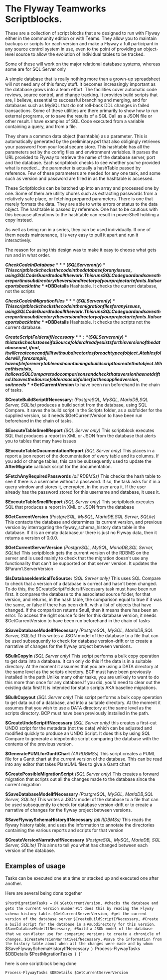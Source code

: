 



# The Flyway Teamworks Scriptblocks.

These are a collection of script blocks that are designed to run with Flyway either in the community edition or with Teams. They allow you to maintain backups or scripts for each version and make a Flyway a full participant in any source control system in use, even to the point of providing an  object-level source to allow the evolution of individual tables to be tracked.

Some of these will work on the major relational database systems, whereas some are for SQL Server only 

A simple database that is really nothing more than a grown-up spreadsheet will  not need any of this fancy stuff. It becomes increasingly important as the database grows into a team effort. The facilities cover automatic code reviews, source control, and change tracking. It provides build scripts that are, I believe, essential to successful branching and merging, and for databases such as MySQL that do not roll-back DDL changes in failed transactions. Some of these utilities are there primarily to show how to run external programs, or to save the results of a SQL Call as a JSON file or other result. I have  examples of SQL Code executed from a variable containing a query,  and from  a file. 

They share a common data object (hashtable) as a parameter. This is automatically  generated by the preliminary.ps1 that also obligingly retrieves your password from your local secure store. This hashtable has all the parameters set by the config  files and environment variables. It parses the URL provided to Flyway to retrieve the name of the database server, port and the database. Each scriptblock checks to see whether you've provided what is needed... the parameter is actually a hashTable passed by reference. 
Few of these parameters  are needed for any one task, and some such as version and password are filled in as the hashtable is accessed.

These Scriptblocks can be batched up into an array and processed one by one. Some of them are utility chores such as extracting passwords from a relatively safe place, or fetching prepared parameters. There
is one that merely formats the data. They are able to write errors or status to the data object. The hashtable is passed by reference. One has to be cautious with this because alterations to the hashtable can result in powerShell holding a copy instead. 

As well as being run in a series, they can be used individually. If one of them needs maintenance, it is very easy to pull it apart and run it interactively.

The reason for using this design was to make it easy to choose what gets run and in what order. 

**$CheckCodeInDatabase** *(SQL Server only)*
This scriptblock checks the code in the database for any issues, using SQL Code Guard to do all the work. This runs SQL Codeguard  and saves the report in a subdirectory the version directory of your project artefacts. It also reports back in the **$DBDetails** Hashtable. It checks the current database, not the scripts

**$CheckCodeInMigrationFiles** *(SQL Server only)*
This scriptblock checks the code in the migration files for any issues, using SQL Code Guard to do all the work. This runs SQL Codeguard and saves the report in a subdirectory the version directory of your 
project artefacts. It also reports back in the **$DBDetails** Hashtable. It checks the scripts not the current database.

**$CreateScriptFoldersIfNecessary**: *(SQL Server only)*
this task checks to see if a Source folder already exists for this version of the database and, if not, it will create one and fill it with subdirectories for each type of object. A tables folder will, for example, have a file for every table each containing a build script to create that object. When this exists, it allows SQL Compare
to do comparisons and check that a version has not drifted. It saves the Source folder as a subfolder for the supplied version, so it needs **$GetCurrentVersion** to have been run beforehand in the chain of tasks.

**$CreateBuildScriptIfNecessary**: *(PostgreSQL, MySQL, MariaDB,SQL Server, SQLite)*
produces a build script from the database, using SQL Compare. It saves the build script in the Scripts folder, as a subfolder for the supplied version, so it needs $GetCurrentVersion to have been run beforehand in the chain of tasks.

**$ExecuteTableSmellReport** *(SQL Server only)*
This scriptblock executes SQL that produces a report in XML or JSON from the database that alerts you to tables that may have issues

**$ExecuteTableDocumentationReport** *(SQL Server only)*
 This places in a report a json report of the documentation of every table and its columns. If you add or change tables, this can be subsequently used to update the **AfterMigrate** callback script
for the documentation. 

**$FetchAnyRequiredPasswords** *(all RDBMSs)*
This checks the hash table to see if there is a username without a password. If so, the task asks for it in a query window and stores it, encrypted, in the user area it. If the user already has the password stored for this username and database, it uses it.

**$ExecuteTableSmellReport** *(SQL Server only)*
This scriptblock executes SQL that produces a report in XML or JSON from the database

**$GetCurrentVersion** *(PostgreSQL, MySQL, MariaDB,SQL Server, SQLite)*
This contacts the database and determines its current version, and previous version by interrogating the flyway_schema_history data table in the database. If it is an empty database,or there is just no Flyway data, then it returns a version of 0.0.0.

**$GetCurrentServerVersion** *(PostgreSQL, MySQL, MariaDB,SQL Server, SQLite)*
This scriptblock gets the current version of the RDBMS on the server and is used mainly to check that the migration doesn't use any functionality that can't be supported on that server version. It updates
the $Param1.ServerVersion 

**$IsDatabaseIdenticalToSource:** *(SQL Server only)*
This uses SQL Compare to check that a version of a database is correct and hasn't been changed. To do this, the $CreateScriptFoldersIfNecessary task must have been run first. It compares the database to the associated source folder, for that version, and returns, in the hash table, the comparison equal to true if it was the same, or false if there has been drift, with a list of objects that have changed. If the comparison returns $null, then it means there has been an error. To access the right source folder for this database version, it needs $GetCurrentVersion to have been run beforehand in the chain of tasks

**$SaveDatabaseModelIfNecessary** *(PostgreSQL, MySQL, MariaDB,SQL Server, SQLite)*
This writes a JSON model of the database to a file that can be used subsequently to check for database version-drift or to create a narrative of changes for the flyway project between versions.

**$BulkCopyIn** *(SQL Server only)*
This script performs a bulk copy operation to get data into a database. It can only do this if the data is in a suitable directory. At the moment it assumes that you are using a DATA directory at the same level as the scripts directory. 
BCP must have been previously installed in the path Unlike many other tasks, you are unlikely to want to do this more than once for any database.If you did, you'd need to clear out the existing data first! It is intended
for static scripts AKA baseline migrations.

**$BulkCopyout** *(SQL Server only)*
This script performs a bulk copy operation to get data out of a database, and into a suitable directory. At the moment it assumes that you wish to use a DATA directory at the same level as the scripts directory. 
BCP must have been previously installed in the path.

**$CreateUndoScriptIfNecessary** *(SQL Server only)*
this creates a first-cut UNDO script for the metadata (not the data) which can be adjusted and modified quickly to produce an UNDO Script. It does this by using SQL Compare to generate a  idepotentic script comparing the database with the  contents of the previous version.

**$GeneratePUMLforGanttChart** *(All RDBMSs)*
This script creates a PUML file for a Gantt chart at the current version of the database. This can be read into any editor that takes PlantUML files to give a Gantt chart

**$CreatePossibleMigrationScript** *(SQL Server only)*
This creates a forward migration that scripts out all the changes made to the database since the current migration

**$SaveDatabaseModelIfNecessary** *(PostgreSQL, MySQL, MariaDB,SQL Server, SQLite)*
This writes a JSON model of the database to a file that can be used subsequently to check for database version-drift or to create a narrative of changes for the flyway project between versions. 

**$SaveFlywaySchemaHistoryIfNecessary** *(all RDBMSs)*
This reads the flyway history table, and uses the information to annotate the directories containing the various reports and scripts for that version

**$CreateVersionNarrativeIfNecessary** *(PostgreSQL, MySQL, MariaDB, SQL Server, SQLite)*
This aims to tell you what has changed between each version of the database. 

## Examples of usage

Tasks can be executed one at a time or stacked up and executed one after another. 

Here are several being done together 

`$PostMigrationTasks = @(`
	`$GetCurrentVersion, #checks the database and gets the current version number`
	`#it does this by reading the Flyway schema history table.` 
    `$GetCurrentServerVersion, #get the current version of the database server`
	`$CreateBuildScriptIfNecessary, #Create a build script for the database in a` 
	`#subdirectory for this version.`
	`$SaveDatabaseModelIfNecessary, #Build a JSON model of the database that we can`
	`#later use for comparing versions to create a chronicle of changes.`
	`$CreateVersionNarrativeIfNecessary,`
    `#save the information from the history table about when all the changes were made and by whom
    `$SaveFlywaySchemaHistoryIfNecessary`
`)`
`Process-FlywayTasks $DBDetails $PostMigrationTasks`
	`}`
`}`

here is one scriptblock being done

`Process-FlywayTasks $DBDetails $GetCurrentServerVersion`